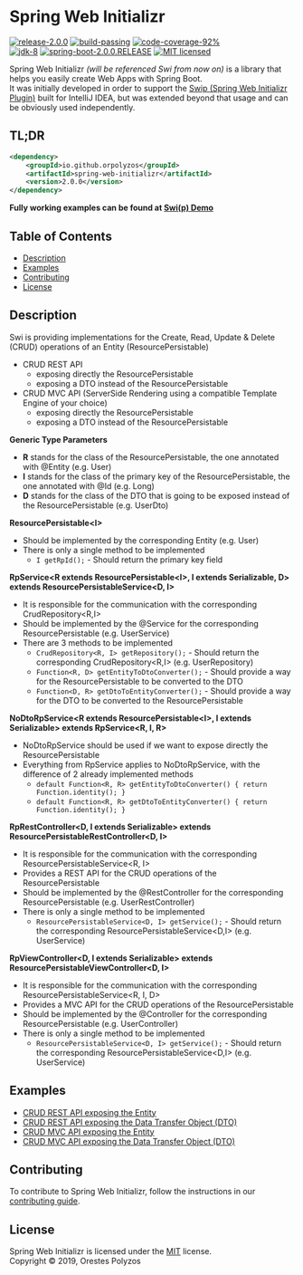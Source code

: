 Spring Web Initializr
==========
[![release-2.0.0][shield-release]](#)
[![build-passing][shield-build]](#)
[![code-coverage-92%][shield-coverage]](#)  
[![jdk-8][shield-jdk]](#)
[![spring-boot-2.0.0.RELEASE][shield-spring]](#)
[![MIT licensed][shield-license]](#)

Spring Web Initializr _(will be referenced Swi from now on)_ is a library that helps you easily create Web Apps with Spring Boot.  
It was initially developed in order to support the [Swip (Spring Web Initializr Plugin)](https://plugins.jetbrains.com/plugin/12239-swip-spring-web-initializr-) 
built for IntelliJ IDEA, but was extended beyond that usage and can be obviously used independently.

TL;DR
-----
```xml
<dependency>
    <groupId>io.github.orpolyzos</groupId>
    <artifactId>spring-web-initializr</artifactId>
    <version>2.0.0</version>
</dependency>
```
**Fully working examples can be found at [Swi(p) Demo](https://github.com/OrPolyzos/swip-demo)**

Table of Contents
-----------------
  * [Description](#Description)
  * [Examples](#Examples)
  * [Contributing](#Contributing)
  * [License](#License)
  
Description
-----------
Swi is providing implementations for the Create, Read, Update & Delete (CRUD) operations of an Entity (ResourcePersistable)  
*  CRUD REST API
   *  exposing directly the ResourcePersistable
   *  exposing a DTO instead of the ResourcePersistable
*  CRUD MVC API (ServerSide Rendering using a compatible Template Engine of your choice)
   *  exposing directly the ResourcePersistable
   *  exposing a DTO instead of the ResourcePersistable

__Generic Type Parameters__
* **R** stands for the class of the ResourcePersistable, the one annotated with @Entity (e.g. User)
* **I** stands for the class of the primary key of the ResourcePersistable, the one annotated with @Id (e.g. Long)
* **D** stands for the class of the DTO that is going to be exposed instead of the ResourcePersistable (e.g. UserDto)

__ResourcePersistable\<I\>__
* Should be implemented by the corresponding Entity (e.g. User)  
* There is only a single method to be implemented  
    * `I getRpId();` - Should return the primary key field

__RpService\<R extends ResourcePersistable\<I\>, I extends Serializable, D\> extends ResourcePersistableService\<D, I\>__
* It is responsible for the communication with the corresponding CrudRepository<R,I>
* Should be implemented by the @Service for the corresponding ResourcePersistable (e.g. UserService)
* There are 3 methods to be implemented
    * `CrudRepository<R, I> getRepository();` - Should return the corresponding CrudRepository<R,I> (e.g. UserRepository)
    * `Function<R, D> getEntityToDtoConverter();` - Should provide a way for the ResourcePersistable to be converted to the DTO
    * `Function<D, R> getDtoToEntityConverter();` - Should provide a way for the DTO to be converted to the ResourcePersistable

__NoDtoRpService\<R extends ResourcePersistable\<I\>, I extends Serializable\> extends RpService\<R, I, R\>__
* NoDtoRpService should be used if we want to expose directly the ResourcePersistable
* Everything from RpService applies to NoDtoRpService, with the difference of 2 already implemented methods
    * `default Function<R, R> getEntityToDtoConverter() { return Function.identity(); }`
    * `default Function<R, R> getDtoToEntityConverter() { return Function.identity(); }`

__RpRestController\<D, I extends Serializable> extends ResourcePersistableRestController\<D, I\>__
* It is responsible for the communication with the corresponding ResourcePersistableService<R, I>
* Provides a REST API for the CRUD operations of the ResourcePersistable
* Should be implemented by the @RestController for the corresponding ResourcePersistable (e.g. UserRestController)
* There is only a single method to be implemented  
    * `ResourcePersistableService<D, I> getService();` - Should return the corresponding ResourcePersistableService<D,I> (e.g. UserService)

__RpViewController\<D, I extends Serializable\> extends ResourcePersistableViewController\<D, I\>__
* It is responsible for the communication with the corresponding ResourcePersistableService<R, I, D>
* Provides a MVC API for the CRUD operations of the ResourcePersistable
* Should be implemented by the @Controller for the corresponding ResourcePersistable (e.g. UserController)
* There is only a single method to be implemented  
    * `ResourcePersistableService<D, I> getService();` - Should return the corresponding ResourcePersistableService<D,I> (e.g. UserService)
    
Examples
--------
* [CRUD REST API exposing the Entity](https://github.com/OrPolyzos/spring-web-initializr/wiki/Example:-CRUD-REST-API-exposing-the-Entity)
* [CRUD REST API exposing the Data Transfer Object (DTO)](https://github.com/OrPolyzos/spring-web-initializr/wiki/Example:-CRUD-REST-API-exposing-the-Data-Transfer-Object-(DTO))
* [CRUD MVC API exposing the Entity](https://github.com/OrPolyzos/spring-web-initializr/wiki/Example:-CRUD-MVC-API-exposing-the-Entity)
* [CRUD MVC API exposing the Data Transfer Object (DTO)](https://github.com/OrPolyzos/spring-web-initializr/wiki/Example:-CRUD-MVC-API-exposing-the-Data-Transfer-Object-(DTO))


Contributing
------------
To contribute to Spring Web Initializr, follow the instructions in our [contributing guide](/contributing.md).

License
-------
Spring Web Initializr is licensed under the [MIT](/license.md) license.  
Copyright &copy; 2019, Orestes Polyzos

[shield-release]: https://img.shields.io/badge/release-2.0.0-blue.svg
[shield-build]: https://img.shields.io/badge/build-passing-brightgreen.svg
[shield-coverage]: https://img.shields.io/badge/coverage-92%25-brightgreen.svg
[shield-jdk]: https://img.shields.io/badge/jdk-8-blue.svg
[shield-spring]: https://img.shields.io/badge/spring-2.2.1-blue.svg
[shield-license]: https://img.shields.io/badge/license-MIT-blue.svg
